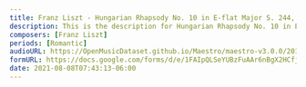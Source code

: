 ```yaml
---
title: Franz Liszt - Hungarian Rhapsody No. 10 in E-flat Major S. 244, 10 (1)
description: This is the description for Hungarian Rhapsody No. 10 in E-flat Major S. 244, 10 by Franz Liszt
composers: [Franz Liszt]
periods: [Romantic]
audioURL: https://OpenMusicDataset.github.io/Maestro/maestro-v3.0.0/2015/MIDI-Unprocessed_R1_D2-21-22_mid--AUDIO-from_mp3_22_R1_2015_wav--5.midi
formURL: https://docs.google.com/forms/d/e/1FAIpQLSeYUBzFuAAr6nBgX2HCfjs_Vyyk4XWMTZbtvumSSKZsVF4LhQ/viewform
date: 2021-08-08T07:43:13-06:00
---
```

